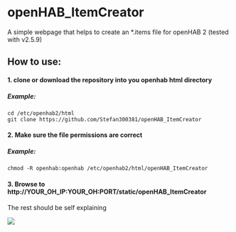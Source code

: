 # openHAB_ItemCreator

A simple webpage that helps to create an \*.items file for openHAB 2 (tested with v2.5.9)

## How to use:
#### 1. clone or download the repository into you openhab html directory 
##### Example:
```
cd /etc/openhab2/html
git clone https://github.com/Stefan300381/openHAB_ItemCreator
```
#### 2. Make sure the file permissions are correct 
##### Example:
```
chmod -R openhab:openhab /etc/openhab2/html/openHAB_ItemCreator
```
#### 3. Browse to http://YOUR_OH_IP:YOUR_OH:PORT/static/openHAB_ItemCreator

The rest should be self explaining

![](https://raw.githubusercontent.com/Stefan300381/openHAB_ItemCreator/dev/assets/example.png)

